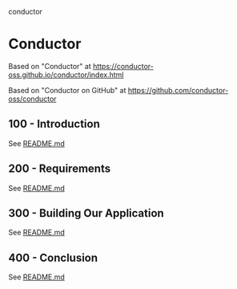 conductor
# Conductor

Based on "Conductor" at https://conductor-oss.github.io/conductor/index.html

Based on "Conductor on GitHub" at https://github.com/conductor-oss/conductor

## 100 - Introduction

See [README.md](./100/README.md)

## 200 - Requirements

See [README.md](./200/README.md)

## 300 - Building Our Application

See [README.md](./300/README.md)

## 400 - Conclusion

See [README.md](./400/README.md)
